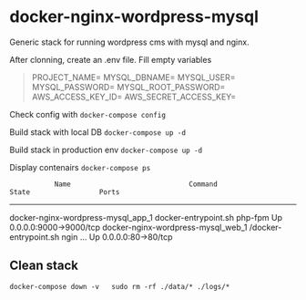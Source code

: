 # docker-nginx-wordpress-mysql

Generic stack for running wordpress cms with mysql and nginx.

After clonning, create an .env file. Fill empty variables

>PROJECT_NAME=
>MYSQL_DBNAME=
>MYSQL_USER=
>MYSQL_PASSWORD=
>MYSQL_ROOT_PASSWORD=
>AWS_ACCESS_KEY_ID=
>AWS_SECRET_ACCESS_KEY=

Check config with
``docker-compose config``

Build stack with local DB
``docker-compose up -d``

Build stack in production env
``docker-compose up -d``

Display contenairs
``docker-compose ps``

               Name                             Command               State                 Ports
---------------------------------------------------------------------------------------------------------------
docker-nginx-wordpress-mysql_app_1   docker-entrypoint.sh php-fpm     Up      0.0.0.0:9000->9000/tcp
docker-nginx-wordpress-mysql_web_1   /docker-entrypoint.sh ngin ...   Up      0.0.0.0:80->80/tcp

## Clean stack

``docker-compose down -v  
sudo rm -rf ./data/* ./logs/*``
